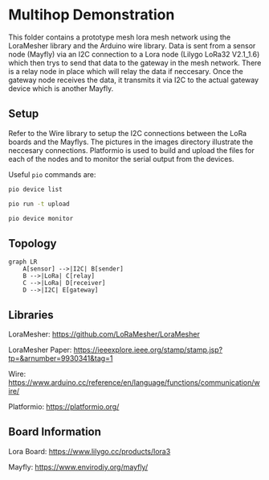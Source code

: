 # Multihop Demonstration

This folder contains a prototype mesh lora mesh network using the LoraMesher
library and the Arduino wire library. Data is sent from a sensor node (Mayfly) 
via an I2C connection to a Lora node (Lilygo LoRa32 V2.1_1.6) which then trys
to send that data to the gateway in the mesh network. There is a relay node in
place which will relay the data if neccesary. Once the gateway node receives
the data, it transmits it via I2C to the actual gateway device which is another
Mayfly.

## Setup

Refer to the Wire library to setup the I2C connections between the LoRa boards
and the Mayflys. The pictures in the images directory illustrate the neccesary 
connections. Platformio is used to build and upload the files for each of the 
nodes and to monitor the serial output from the devices. 

Useful `pio` commands are:

```bash
pio device list
```
```bash
pio run -t upload 
```
```bash
pio device monitor 
```

## Topology

```mermaid
graph LR
    A[sensor] -->|I2C| B[sender]
    B -->|LoRa| C[relay]
    C -->|LoRa| D[receiver]
    D -->|I2C| E[gateway]
```

## Libraries
LoraMesher: https://github.com/LoRaMesher/LoraMesher

LoraMesher Paper: https://ieeexplore.ieee.org/stamp/stamp.jsp?tp=&arnumber=9930341&tag=1

Wire: https://www.arduino.cc/reference/en/language/functions/communication/wire/

Platformio: https://platformio.org/

## Board Information
Lora Board: https://www.lilygo.cc/products/lora3

Mayfly: https://www.envirodiy.org/mayfly/
